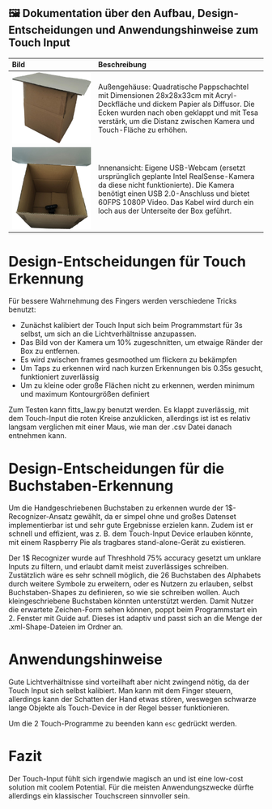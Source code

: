 ## 🖼️ Dokumentation über den Aufbau, Design-Entscheidungen und Anwendungshinweise zum Touch Input

| Bild | Beschreibung |
| :--- | :----------- |
| ![Fertiger Touch-Sensor Box](TouchSensor1.png) | Außengehäuse: Quadratische Pappschachtel mit Dimensionen 28x28x33cm mit Acryl-Deckfläche und dickem Papier als Diffusor. Die Ecken wurden nach oben geklappt und mit Tesa verstärk, um die Distanz zwischen Kamera und Touch-Fläche zu erhöhen. |
| ![Innenleben](TouchSensor2.png) | Innenansicht: Eigene USB-Webcam (ersetzt ursprünglich geplante Intel RealSense-Kamera da diese nicht funktionierte). Die Kamera benötigt einen USB 2.0-Anschluss und bietet 60FPS 1080P Video. Das Kabel wird durch ein loch aus der Unterseite der Box geführt. |

# Design-Entscheidungen für Touch Erkennung


Für bessere Wahrnehmung des Fingers werden verschiedene Tricks benutzt:
-   Zunächst kalibiert der Touch Input sich beim Programmstart für 3s selbst, um sich an die Lichtverhältnisse anzupassen. 
-   Das Bild von der Kamera um 10% zugeschnitten, um etwaige Ränder der Box zu entfernen.
-   Es wird zwischen frames gesmoothed um flickern zu bekämpfen
-   Um Taps zu erkennen wird nach kurzen Erkennungen bis 0.35s gesucht, funktioniert zuverlässig
-   Um zu kleine oder große Flächen nicht zu erkennen, werden minimum und maximum Kontourgrößen definiert

Zum Testen kann fitts_law.py benutzt werden. Es klappt zuverlässig, mit dem Touch-Input die roten Kreise anzuklicken, allerdings ist ist es relativ langsam verglichen mit einer Maus, wie man der .csv Datei danach entnehmen kann.

# Design-Entscheidungen für die Buchstaben-Erkennung
Um die Handgeschriebenen Buchstaben zu erkennen wurde der 1$-Recognizer-Ansatz gewählt, da er simpel ohne und großes Datenset implementierbar ist und sehr gute Ergebnisse erzielen kann. Zudem ist er schnell und effizient, was z. B. dem Touch-Input Device erlauben könnte, mit einem Raspberry Pie als tragbares stand-alone-Gerät zu existieren.

Der 1$ Recognizer wurde auf Threshhold 75% accuracy gesetzt um unklare Inputs zu filtern, und erlaubt damit meist zuverlässiges schreiben. Zustätzlich wäre es sehr schnell möglich, die 26 Buchstaben des Alphabets durch weitere Symbole zu erweitern, oder es Nutzern zu erlauben, selbst Buchstaben-Shapes zu definieren, so wie sie schreiben wollen. Auch kleingeschriebene Buchstaben könnten unterstützt werden. Damit Nutzer die erwartete Zeichen-Form sehen können, poppt beim Programmstart ein 2. Fenster mit Guide auf. Dieses ist adaptiv und passt sich an die Menge der .xml-Shape-Dateien im Ordner an.

# Anwendungshinweise

Gute Lichtverhältnisse sind vorteilhaft aber nicht zwingend nötig, da der Touch Input sich selbst kalibiert. Man kann mit dem Finger steuern, allerdings kann der Schatten der Hand etwas stören, weswegen schwarze lange Objekte als Touch-Device in der Regel besser funktionieren. 

Um die 2 Touch-Programme zu beenden kann `esc` gedrückt werden.

# Fazit

Der Touch-Input fühlt sich irgendwie magisch an und ist eine low-cost solution mit coolem Potential. Für die meisten Anwendungszwecke dürfte allerdings ein klassischer Touchscreen sinnvoller sein.
